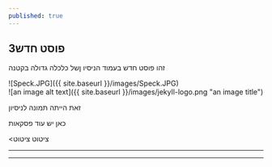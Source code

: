 ```yaml
---
published: true
---
```



## 3פוסט חדש

זהו פוסט חדש בעמוד הניסיו ןשל כלכלה גדולה בקטנה

![Speck.JPG]({{ site.baseurl }}/images/Speck.JPG)  
![an image alt text]({{ site.baseurl }}/images/jekyll-logo.png "an image title")

זאת הייתה תמונה לניסיון

כאן יש עוד פסקאות

<ציטוט ציטוט

---
***
